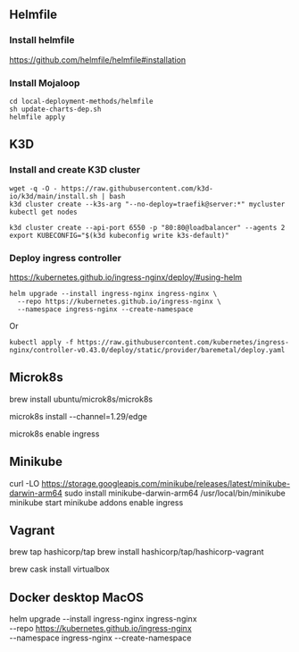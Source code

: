 
## Helmfile

### Install helmfile

https://github.com/helmfile/helmfile#installation

### Install Mojaloop

```
cd local-deployment-methods/helmfile
sh update-charts-dep.sh
helmfile apply
```

## K3D

### Install and create K3D cluster

```
wget -q -O - https://raw.githubusercontent.com/k3d-io/k3d/main/install.sh | bash
k3d cluster create --k3s-arg "--no-deploy=traefik@server:*" mycluster
kubectl get nodes
```

```
k3d cluster create --api-port 6550 -p "80:80@loadbalancer" --agents 2
export KUBECONFIG="$(k3d kubeconfig write k3s-default)"

```

### Deploy ingress controller

https://kubernetes.github.io/ingress-nginx/deploy/#using-helm

```
helm upgrade --install ingress-nginx ingress-nginx \
  --repo https://kubernetes.github.io/ingress-nginx \
  --namespace ingress-nginx --create-namespace
```
Or
```
kubectl apply -f https://raw.githubusercontent.com/kubernetes/ingress-nginx/controller-v0.43.0/deploy/static/provider/baremetal/deploy.yaml
```

## Microk8s

brew install ubuntu/microk8s/microk8s

microk8s install --channel=1.29/edge

microk8s enable ingress


## Minikube

curl -LO https://storage.googleapis.com/minikube/releases/latest/minikube-darwin-arm64
sudo install minikube-darwin-arm64 /usr/local/bin/minikube
minikube start
minikube addons enable ingress

## Vagrant
brew tap hashicorp/tap
brew install hashicorp/tap/hashicorp-vagrant

brew cask install virtualbox

## Docker desktop MacOS

helm upgrade --install ingress-nginx ingress-nginx \
--repo https://kubernetes.github.io/ingress-nginx \
--namespace ingress-nginx --create-namespace

